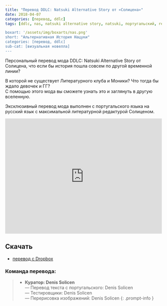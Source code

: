 ```yaml
---
title: "Перевод DDLC: Natsuki Alternative Story от «Солицена»"
date: 2018-04-07
categories: [перевод, ddlc]
tags: [ddlc, nas, natsuki alternative story, natsuki, португальский, ren'py]

boxart: '/assets/img/boxarts/nas.png'
short: "Альтернативная История Нацуки"
categories: [перевод, ddlc]
sub-cat: [визуальная новелла]
---
```

Персональный перевод мода DDLC: Natsuki Alternative Story от Солицена, что если бы история пошла совсем по другой временной линии?

В которой не существует Литературного клуба и Моники? 
Что тогда бы ждало девочек и ГГ?  
С помощью этого мода вы сможете узнать это и заглянуть в другую вселенную. 
 
Эксклюзивный перевод мода выполнен с португальского языка на русский язык с максимальной литературной редактурой Солиценом.

<iframe width="100%" height="371px" src="https://www.youtube.com/embed/WJysvD1iu0w?start=0&loop=1&rel=0&" frameborder="0" allow="accelerometer; encrypted-media; gyroscope; picture-in-picture" allowfullscreen rel=0 class="video"></iframe>

## Скачать
* [перевод с Dropbox](https://www.dropbox.com/s/oxjlu5sqvcb2176/DDLC_NAS_Russian.exe?dl=0)

### Команда перевода:
> * **Куратор: Denis Solicen** 
<br> — Перевод текста с португальского: Denis Solicen
<br> — Тестировщики: Denis Solicen
<br> — Перерисовка изображений: Denis Solicen
{: .prompt-info }